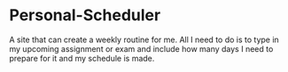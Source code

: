 # Personal-Scheduler

A site that can create a weekly routine for me. All I need to do is to type in my upcoming assignment or exam and include how many days I need to prepare for it and my schedule is made.
